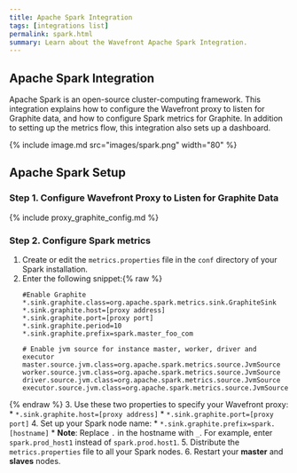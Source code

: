 ```yaml
---
title: Apache Spark Integration
tags: [integrations list]
permalink: spark.html
summary: Learn about the Wavefront Apache Spark Integration.
---
```

## Apache Spark Integration

Apache Spark is an open-source cluster-computing framework. This integration explains how to configure the Wavefront proxy to listen for Graphite data, and how to configure Spark metrics for Graphite. In addition to setting up the metrics flow, this integration also sets up a dashboard.

{% include image.md src="images/spark.png" width="80" %}

## Apache Spark Setup



### Step 1. Configure Wavefront Proxy to Listen for Graphite Data

{% include proxy_graphite_config.md %}

### Step 2. Configure Spark metrics

1. Create or edit the `metrics.properties` file in the `conf` directory of your Spark installation.
2. Enter the following snippet:{% raw %}
    ```
    #Enable Graphite
    *.sink.graphite.class=org.apache.spark.metrics.sink.GraphiteSink
    *.sink.graphite.host=[proxy address]
    *.sink.graphite.port=[proxy port]
    *.sink.graphite.period=10
    *.sink.graphite.prefix=spark.master_foo_com

    # Enable jvm source for instance master, worker, driver and executor
    master.source.jvm.class=org.apache.spark.metrics.source.JvmSource
    worker.source.jvm.class=org.apache.spark.metrics.source.JvmSource
    driver.source.jvm.class=org.apache.spark.metrics.source.JvmSource
    executor.source.jvm.class=org.apache.spark.metrics.source.JvmSource
    ```
{% endraw %}
3. Use these two properties to specify your Wavefront proxy:
    * `*.sink.graphite.host=[proxy address]`
    * `*.sink.graphite.port=[proxy port]`
4. Set up your Spark node name:
    * `*.sink.graphite.prefix=spark.[hostname]`
    * **Note**: Replace `.` in the hostname with `_`. For example, enter `spark.prod_host1` instead of `spark.prod.host1`.
5. Distribute the `metrics.properties` file to all your Spark nodes.
6. Restart your **master** and **slaves** nodes.
